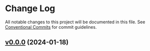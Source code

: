 # Change Log

All notable changes to this project will be documented in this file.
See [Conventional Commits](Https://conventionalcommits.org) for commit guidelines.

<!-- changelog -->

## [v0.0.0](https://github.com/frankdugan3/ash_pyro_components/compare/v0.0.0...v0.0.0) (2024-01-18)



